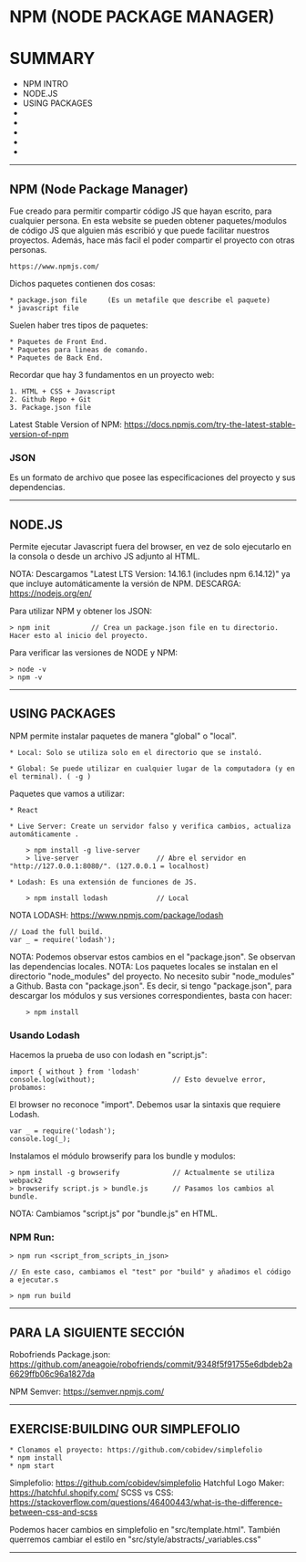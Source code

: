 # NPM (NODE PACKAGE MANAGER)

# SUMMARY 

   - NPM INTRO
   - NODE.JS
   - USING PACKAGES
   -
   -
   -
   -
   -

------------------------------------------------------------------------------------------------------------------------------------------------

## NPM (Node Package Manager)

Fue creado para permitir compartir código JS que hayan escrito, para cualquier persona.
En esta website se pueden obtener paquetes/modulos de código JS que alguien más escribió y que puede facilitar nuestros proyectos.
Además, hace más facil el poder compartir el proyecto con otras personas.

	https://www.npmjs.com/

Dichos paquetes contienen dos cosas:
	
	* package.json file 	(Es un metafile que describe el paquete)
	* javascript file  

Suelen haber tres tipos de paquetes:

	* Paquetes de Front End.
	* Paquetes para lineas de comando.
	* Paquetes de Back End.

Recordar que hay 3 fundamentos en un proyecto web:

	1. HTML + CSS + Javascript
	2. Github Repo + Git
	3. Package.json file

Latest Stable Version of NPM:	 https://docs.npmjs.com/try-the-latest-stable-version-of-npm

### JSON

Es un formato de archivo que posee las especificaciones del proyecto y sus dependencias. 

------------------------------------------------------------------------------------------------------------------------------------------------

## NODE.JS

Permite ejecutar Javascript fuera del browser, en vez de solo ejecutarlo en la consola o desde un archivo JS adjunto al HTML.

NOTA: Descargamos "Latest LTS Version: 14.16.1 (includes npm 6.14.12)" ya que incluye automáticamente la versión de NPM.
DESCARGA:	https://nodejs.org/en/

Para utilizar NPM y obtener los JSON:

	> npm init			// Crea un package.json file en tu directorio. Hacer esto al inicio del proyecto.

Para verificar las versiones de NODE y NPM:

	> node -v
	> npm -v 

------------------------------------------------------------------------------------------------------------------------------------------------

## USING PACKAGES

NPM permite instalar paquetes de manera "global" o "local".

	* Local: Solo se utiliza solo en el directorio que se instaló.

	* Global: Se puede utilizar en cualquier lugar de la computadora (y en el terminal). ( -g ) 

Paquetes que vamos a utilizar:

	* React

	* Live Server: Create un servidor falso y verifica cambios, actualiza automáticamente .

		> npm install -g live-server
		> live-server					// Abre el servidor en "http://127.0.0.1:8080/". (127.0.0.1 = localhost)

	* Lodash: Es una extensión de funciones de JS.

		> npm install lodash 			// Local

NOTA LODASH: https://www.npmjs.com/package/lodash

	// Load the full build.
	var _ = require('lodash');

NOTA: Podemos observar estos cambios en el "package.json". Se observan las dependencias locales.
NOTA: Los paquetes locales se instalan en el directorio "node_modules" del proyecto.
	  No necesito subir "node_modules" a Github. Basta con "package.json".
	  Es decir, si tengo "package.json", para descargar los módulos y sus versiones correspondientes, basta con hacer:

	  	> npm install

### Usando Lodash

Hacemos la prueba de uso con lodash en "script.js":

	import { without } from 'lodash'				
	console.log(without);					// Esto devuelve error, probamos:

El browser no reconoce "import". Debemos usar la sintaxis que requiere Lodash.

	var _ = require('lodash');
	console.log(_);

Instalamos el módulo browserify para los bundle y modulos:

	> npm install -g browserify				// Actualmente se utiliza webpack2
	> browserify script.js > bundle.js 		// Pasamos los cambios al bundle. 

NOTA: Cambiamos "script.js" por "bundle.js" en HTML.

### NPM Run:

	> npm run <script_from_scripts_in_json>

	// En este caso, cambiamos el "test" por "build" y añadimos el código a ejecutar.s

	> npm run build

------------------------------------------------------------------------------------------------------------------------------------------------

## PARA LA SIGUIENTE SECCIÓN

Robofriends Package.json:	https://github.com/aneagoie/robofriends/commit/9348f5f91755e6dbdeb2a6629ffb06c96a1827da

NPM Semver: 				https://semver.npmjs.com/

------------------------------------------------------------------------------------------------------------------------------------------------

## EXERCISE:BUILDING OUR SIMPLEFOLIO

	* Clonamos el proyecto:	https://github.com/cobidev/simplefolio
	* npm install
	* npm start

Simplefolio: 				https://github.com/cobidev/simplefolio
Hatchful Logo Maker:		https://hatchful.shopify.com/
SCSS vs CSS:				https://stackoverflow.com/questions/46400443/what-is-the-difference-between-css-and-scss

Podemos hacer cambios en simplefolio en "src/template.html".
También querremos cambiar el estilo en "src/style/abstracts/_variables.css"

------------------------------------------------------------------------------------------------------------------------------------------------

